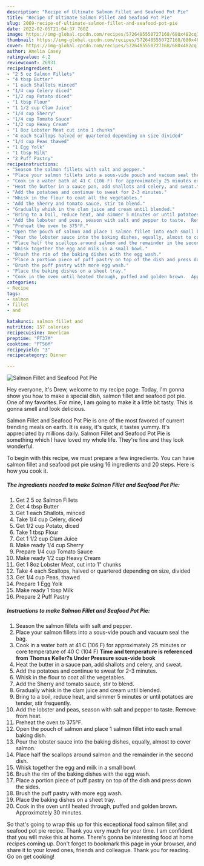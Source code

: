 ```yaml
---
description: "Recipe of Ultimate Salmon Fillet and Seafood Pot Pie"
title: "Recipe of Ultimate Salmon Fillet and Seafood Pot Pie"
slug: 2069-recipe-of-ultimate-salmon-fillet-and-seafood-pot-pie
date: 2022-02-05T21:04:37.760Z
image: https://img-global.cpcdn.com/recipes/5726485550727168/680x482cq70/salmon-fillet-and-seafood-pot-pie-recipe-main-photo.jpg
thumbnail: https://img-global.cpcdn.com/recipes/5726485550727168/680x482cq70/salmon-fillet-and-seafood-pot-pie-recipe-main-photo.jpg
cover: https://img-global.cpcdn.com/recipes/5726485550727168/680x482cq70/salmon-fillet-and-seafood-pot-pie-recipe-main-photo.jpg
author: Amelia Casey
ratingvalue: 4.2
reviewcount: 26931
recipeingredient:
- "2 5 oz Salmon Fillets"
- "4 tbsp Butter"
- "1 each Shallots minced"
- "1/4 cup Celery diced"
- "1/2 cup Potato diced"
- "1 tbsp Flour"
- "1 1/2 cup Clam Juice"
- "1/4 cup Sherry"
- "1/4 cup Tomato Sauce"
- "1/2 cup Heavy Cream"
- "1 8oz Lobster Meat cut into 1 chunks"
- "4 each Scallops halved or quartered depending on size divided"
- "1/4 cup Peas thawed"
- "1 Egg Yolk"
- "1 tbsp Milk"
- "2 Puff Pastry"
recipeinstructions:
- "Season the salmon fillets with salt and pepper."
- "Place your salmon fillets into a sous-vide pouch and vacuum seal the bag."
- "Cook in a water bath at 41 C (106 F) for approximately 25 minutes or core temperature of 40 C (104 F)  **Time and temperature is referenced from Thomas Keller?s Under Pressure sous-vide book**"
- "Heat the butter in a sauce pan, add shallots and celery, and sweat."
- "Add the potatoes and continue to sweat for 2-3 minutes."
- "Whisk in the flour to coat all the vegetables."
- "Add the Sherry and tomato sauce, stir to blend."
- "Gradually whisk in the clam juice and cream until blended."
- "Bring to a boil, reduce heat, and simmer 5 minutes or until potatoes are tender, stir frequently."
- "Add the lobster and peas, season with salt and pepper to taste.  Remove from heat."
- "Preheat the oven to 375°F."
- "Open the pouch of salmon and place 1 salmon fillet into each small baking dish."
- "Pour the lobster sauce into the baking dishes, equally, almost to cover salmon."
- "Place half the scallops around salmon and the remainder in the second dish."
- "Whisk together the egg and milk in a small bowl."
- "Brush the rim of the baking dishes with the egg wash."
- "Place a portion piece of puff pastry on top of the dish and press down the sides."
- "Brush the puff pastry with more egg wash."
- "Place the baking dishes on a sheet tray."
- "Cook in the oven until heated through, puffed and golden brown.  Approximately 30 minutes."
categories:
- Recipe
tags:
- salmon
- fillet
- and

katakunci: salmon fillet and 
nutrition: 157 calories
recipecuisine: American
preptime: "PT37M"
cooktime: "PT56M"
recipeyield: "3"
recipecategory: Dinner

---
```



![Salmon Fillet and Seafood Pot Pie](https://img-global.cpcdn.com/recipes/5726485550727168/680x482cq70/salmon-fillet-and-seafood-pot-pie-recipe-main-photo.jpg)

Hey everyone, it's Drew, welcome to my recipe page. Today, I'm gonna show you how to make a special dish, salmon fillet and seafood pot pie. One of my favorites. For mine, I am going to make it a little bit tasty. This is gonna smell and look delicious.



Salmon Fillet and Seafood Pot Pie is one of the most favored of current trending meals on earth. It is easy, it's quick, it tastes yummy. It's appreciated by millions daily. Salmon Fillet and Seafood Pot Pie is something which I have loved my whole life. They're fine and they look wonderful.


To begin with this recipe, we must prepare a few ingredients. You can have salmon fillet and seafood pot pie using 16 ingredients and 20 steps. Here is how you cook it.

<!--inarticleads1-->

##### The ingredients needed to make Salmon Fillet and Seafood Pot Pie:

1. Get 2 5 oz Salmon Fillets
1. Get 4 tbsp Butter
1. Get 1 each Shallots, minced
1. Take 1/4 cup Celery, diced
1. Get 1/2 cup Potato, diced
1. Take 1 tbsp Flour
1. Get 1 1/2 cup Clam Juice
1. Make ready 1/4 cup Sherry
1. Prepare 1/4 cup Tomato Sauce
1. Make ready 1/2 cup Heavy Cream
1. Get 1 8oz Lobster Meat, cut into 1&#34; chunks
1. Take 4 each Scallops, halved or quartered depending on size, divided
1. Get 1/4 cup Peas, thawed
1. Prepare 1 Egg Yolk
1. Make ready 1 tbsp Milk
1. Prepare 2 Puff Pastry




<!--inarticleads2-->

##### Instructions to make Salmon Fillet and Seafood Pot Pie:

1. Season the salmon fillets with salt and pepper.
1. Place your salmon fillets into a sous-vide pouch and vacuum seal the bag.
1. Cook in a water bath at 41 C (106 F) for approximately 25 minutes or core temperature of 40 C (104 F)  **Time and temperature is referenced from Thomas Keller?s Under Pressure sous-vide book**
1. Heat the butter in a sauce pan, add shallots and celery, and sweat.
1. Add the potatoes and continue to sweat for 2-3 minutes.
1. Whisk in the flour to coat all the vegetables.
1. Add the Sherry and tomato sauce, stir to blend.
1. Gradually whisk in the clam juice and cream until blended.
1. Bring to a boil, reduce heat, and simmer 5 minutes or until potatoes are tender, stir frequently.
1. Add the lobster and peas, season with salt and pepper to taste.  Remove from heat.
1. Preheat the oven to 375°F.
1. Open the pouch of salmon and place 1 salmon fillet into each small baking dish.
1. Pour the lobster sauce into the baking dishes, equally, almost to cover salmon.
1. Place half the scallops around salmon and the remainder in the second dish.
1. Whisk together the egg and milk in a small bowl.
1. Brush the rim of the baking dishes with the egg wash.
1. Place a portion piece of puff pastry on top of the dish and press down the sides.
1. Brush the puff pastry with more egg wash.
1. Place the baking dishes on a sheet tray.
1. Cook in the oven until heated through, puffed and golden brown.  Approximately 30 minutes.




So that's going to wrap this up for this exceptional food salmon fillet and seafood pot pie recipe. Thank you very much for your time. I am confident that you will make this at home. There's gonna be interesting food at home recipes coming up. Don't forget to bookmark this page in your browser, and share it to your loved ones, friends and colleague. Thank you for reading. Go on get cooking!
